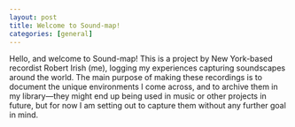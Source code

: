 ```yaml
---
layout: post
title: Welcome to Sound-map!
categories: [general]
---
```


Hello, and welcome to Sound-map! This is a project by New York-based recordist Robert Irish (me), logging my experiences capturing soundscapes around the world. The main purpose of making these recordings is to document the unique environments I come across, and to archive them in my library—they might end up being used in music or other projects in future, but for now I am setting out to capture them without any further goal in mind.
